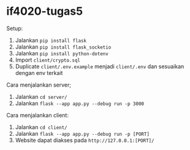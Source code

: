 # if4020-tugas5

Setup:
1. Jalankan `pip install flask`
2. Jalankan `pip install flask_socketio`
3. Jalankan `pip install python-dotenv`
4. Import `client/crypto.sql`
5. Duplicate `client/.env.example` menjadi `client/.env` dan sesuaikan dengan env terkait

Cara menjalankan server;
1. Jalankan `cd server/`
2. Jalankan `flask --app app.py --debug run -p 3000`

Cara menjalankan client:
1. Jalankan `cd client/`
2. Jalankan `flask --app app.py --debug run -p [PORT]`
3. Website dapat diakses pada `http://127.0.0.1:[PORT]/`
